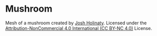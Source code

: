 # Mushroom

Mesh of a mushroom created by [Josh Holinaty](https://holinaty.com/).
Licensed under the [Attribution-NonCommercial 4.0 International (CC BY-NC 4.0)](https://creativecommons.org/licenses/by-nc/4.0/) License.

